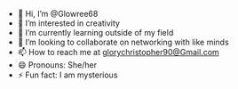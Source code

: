 - 👋 Hi, I’m @Glowree68
- 👀 I’m interested in creativity 
- 🌱 I’m currently learning outside of my field
- 💞️ I’m looking to collaborate on networking with like minds
- 📫 How to reach me at glorychristopher90@Gmail.com
- 😄 Pronouns: She/her
- ⚡ Fun fact: I am mysterious 

<!---
Glowree68/Glowree68 is a ✨ special ✨ repository because its `README.md` (this file) appears on your GitHub profile.
You can click the Preview link to take a look at your changes.
--->
